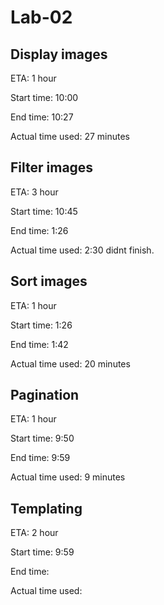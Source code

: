 # Lab-02

## Display images
ETA: 1 hour

Start time: 10:00

End time: 10:27

Actual time used: 27 minutes


## Filter images
ETA: 3 hour

Start time: 10:45

End time: 1:26

Actual time used: 2:30
didnt finish. 


## Sort images
ETA: 1 hour

Start time: 1:26

End time: 1:42

Actual time used: 20 minutes

## Pagination

ETA: 1 hour

Start time: 9:50

End time: 9:59

Actual time used: 9 minutes

## Templating

ETA: 2 hour

Start time: 9:59

End time: 

Actual time used: 

